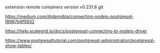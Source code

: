 <!-- requerimientos -->
extension remote containers version v0.231.6
git
<!-- documentacion -->
<!-- conectar dos contenedores -->
https://medium.com/@dannibla/connecting-nodejs-postgresql-f8967b9f5932
<!-- usando una base de datos remota -->
https://help.scalegrid.io/docs/postgresql-connecting-to-nodejs-driver
<!-- documentacion de postgresql -->
https://www.postgresqltutorial.com/postgresql-administration/postgresql-show-tables/


